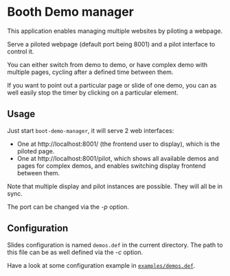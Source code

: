 # Booth Demo manager
This application enables managing multiple websites by piloting a webpage.

Serve a piloted webpage (default port being 8001) and a pilot interface
to control it.

You  can either switch from demo to demo, or have complex demo with multiple
pages, cycling after a defined time between them.

If you want to point out a particular page or slide of one demo, you can as
well easily stop the timer by clicking on a particular element.

## Usage
Just start `boot-demo-manager`, it will serve 2 web interfaces:
* One at http://localhost:8001/ (the frontend user to display), which
is the piloted page.
* One at http://localhost:8001/pilot, which shows all available demos and
pages for complex demos, and enables switching display frontend between them.

Note that multiple display and pilot instances are possible. They will all be
in sync.

The port can be changed via the *-p* option.

## Configuration
Slides configuration is named `demos.def` in the current directory.
The path to this file can be as well defined via the *-c* option.

Have a look at some configuration example in [`examples/demos.def`](./examples/demos.def).
